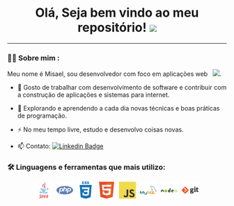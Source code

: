 <h1 align="center">
  Olá, Seja bem vindo ao meu repositório!
  <img src="https://media.giphy.com/media/hvRJCLFzcasrR4ia7z/giphy.gif" width="30px"/>
</h1>

---

### :woman_technologist: Sobre mim :
Meu nome é Misael, sou desenvolvedor com foco em aplicações web &nbsp; <img src="https://media.giphy.com/media/WUlplcMpOCEmTGBtBW/giphy.gif" width="30">.
- :telescope: Gosto de trabalhar com desenvolvimento de software e contribuir com a construção de aplicações e sistemas para internet.

- :seedling: Explorando e aprendendo a cada dia novas técnicas e boas práticas de programação.

- :zap: No meu tempo livre, estudo e desenvolvo coisas novas.

- :mailbox: Contato: [![Linkedin Badge](https://img.shields.io/badge/-kakbar-blue?style=flat&logo=Linkedin&logoColor=white)](https://www.linkedin.com/in/misael-rodrigues-b9772783/)

### :hammer_and_wrench: Linguagens e ferramentas que mais utilizo:
<div align="center">
  <img src="https://github.com/devicons/devicon/blob/master/icons/java/java-original-wordmark.svg" title="Java" alt="Java" width="40" height="40"/>&nbsp;
  <img src="https://github.com/devicons/devicon/blob/master/icons/php/php-plain.svg" title="PHP" alt="PHP" width="40" height="40"/>&nbsp;
  <img src="https://github.com/devicons/devicon/blob/master/icons/css3/css3-plain-wordmark.svg"  title="CSS3" alt="CSS" width="40" height="40"/>&nbsp;
  <img src="https://github.com/devicons/devicon/blob/master/icons/html5/html5-original.svg" title="HTML5" alt="HTML" width="40" height="40"/>&nbsp;
  <img src="https://github.com/devicons/devicon/blob/master/icons/javascript/javascript-original.svg" title="JavaScript" alt="JavaScript" width="40" height="40"/>&nbsp;
  <img src="https://github.com/devicons/devicon/blob/master/icons/mysql/mysql-original-wordmark.svg" title="MySQL"  alt="MySQL" width="40" height="40"/>&nbsp;
  <img src="https://github.com/devicons/devicon/blob/master/icons/nodejs/nodejs-original-wordmark.svg" title="NodeJS" alt="NodeJS" width="40" height="40"/>&nbsp;
  <img src="https://github.com/devicons/devicon/blob/master/icons/git/git-original-wordmark.svg" title="Git" **alt="Git" width="40" height="40"/>
</div>
